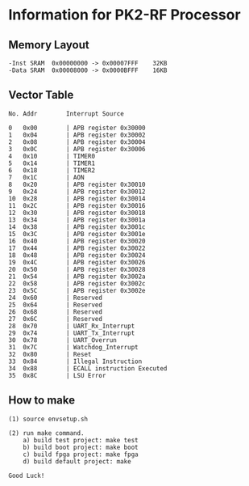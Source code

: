 Information for PK2-RF Processor
=======================================

Memory Layout
------------------------------------------------------------------------

	-Inst SRAM	0x00000000 -> 0x00007FFF	32KB
	-Data SRAM	0x00008000 -> 0x0000BFFF	16KB

Vector Table
------------------------------------------------------------------------
	No.	Addr		Interrupt Source

	0	0x00		| APB register 0x30000
	1	0x04		| APB register 0x30002
	2	0x08		| APB register 0x30004
	3	0x0C		| APB register 0x30006
	4	0x10		| TIMER0
	5	0x14		| TIMER1
	6	0x18		| TIMER2
	7	0x1C		| AON
	8	0x20		| APB register 0x30010
	9	0x24		| APB register 0x30012
	10	0x28		| APB register 0x30014
	11	0x2C		| APB register 0x30016
	12	0x30		| APB register 0x30018
	13	0x34		| APB register 0x3001a
	14	0x38		| APB register 0x3001c
	15	0x3C		| APB register 0x3001e
	16	0x40		| APB register 0x30020
	17	0x44		| APB register 0x30022
	18	0x48		| APB register 0x30024
	19	0x4C		| APB register 0x30026
	20	0x50		| APB register 0x30028
	21	0x54		| APB register 0x3002a
	22	0x58		| APB register 0x3002c
	23	0x5C		| APB register 0x3002e
	24	0x60		| Reserved
	25	0x64		| Reserved
	26	0x68		| Reserved
	27	0x6C		| Reserved
	28	0x70		| UART_Rx_Interrupt
	29	0x74		| UART_Tx_Interrupt
	30	0x78		| UART_Overrun
	31	0x7C		| Watchdog_Interrupt
	32	0x80		| Reset
	33	0x84		| Illegal Instruction
	34	0x88		| ECALL instruction Executed
	35	0x8C		| LSU Error

How to make
------------------------------------------------------------------------

	(1) source envsetup.sh

	(2) run make command.
		a) build test project: make test
		b) build boot project: make boot
		c) build fpga project: make fpga
		d) build default project: make

	Good Luck!
